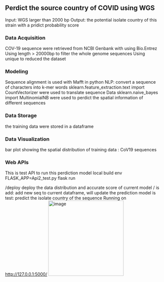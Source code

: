 ## Perdict the source country of COVID using WGS
Input: WGS larger than 2000 bp
Output: the potential isolate country of this strain with a pridict probability score

### Data Acquisition
COV-19 sequence were retrieved  from NCBI Genbank with using Bio.Entrez
Using length > 20000bp to filter the whole genome sequences
Using unique to reduced the dataset

### Modeling
Sequence alignment is used with Mafft in python
NLP: convert a sequence of characters into k-mer words
sklearn.feature_extraction.text import CountVectorizer were used to translate sequence Data
sklearn.naive_bayes import MultinomialNB were used to perdict the spatial information of different sequences
### Data Storage
the training data were stored in a dataframe

### Data Visualization
bar plot showing the spatial distribution of training data : CoV19 sequences

### Web APIs
This is test API to run this perdiction model
local build env FLASK_APP=Api2_test.py flask run

/deploy
deploy the data distribution and accurate score of current model
/
is add:
add new seq to current dataframe, will update the prediction model
is test:
predict  the isolate country of the sequence
Running on http://127.0.0.1:5000/
<img width="246" alt="image" src="https://user-images.githubusercontent.com/47227610/162334113-16ee39c5-6a48-4318-bc40-dc878246dac6.png">

